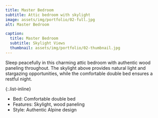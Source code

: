 ```yaml
---
title: Master Bedroom
subtitle: Attic bedroom with skylight
image: assets/img/portfolio/02-full.jpg
alt: Master Bedroom

caption:
  title: Master Bedroom
  subtitle: Skylight Views
  thumbnail: assets/img/portfolio/02-thumbnail.jpg
---
```

Sleep peacefully in this charming attic bedroom with authentic wood paneling throughout. The skylight above provides natural light and stargazing opportunities, while the comfortable double bed ensures a restful night.

{:.list-inline}
- Bed: Comfortable double bed
- Features: Skylight, wood paneling
- Style: Authentic Alpine design

